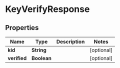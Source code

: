 
# KeyVerifyResponse

## Properties
Name | Type | Description | Notes
------------ | ------------- | ------------- | -------------
**kid** | **String** |  |  [optional]
**verified** | **Boolean** |  |  [optional]



